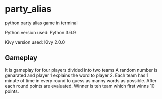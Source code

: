 # party_alias
python party alias game in terminal

Python version used: Python 3.6.9 

Kivy version used: Kivy 2.0.0


## Gameplay
It is gameplay for four players divided into two teams
A random number is genarated and player 1 explains the word to player 2. Each team has 1 minute of time in every round to guess as manny words as possible. After each round points are evaluated. Winner is teh team which first winns 10 points.


